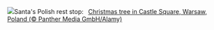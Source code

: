![](https://www.bing.com/th?id=OHR.WarsawChristmas_EN-GB5947863010_UHD.jpg&w=1000)Santa's Polish rest stop:&nbsp;&ensp;[Christmas tree in Castle Square, Warsaw, Poland (© Panther Media GmbH/Alamy)](https://www.bing.com/th?id=OHR.WarsawChristmas_EN-GB5947863010_UHD.jpg)
<br><br/>
